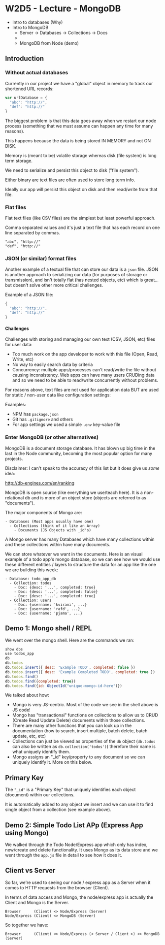 # W2D5 - Lecture - MongoDB

* Intro to databases (Why)
* Intro to MongoDB
  * Server -> Databases -> Collections -> Docs
  * 
  * MongoDB from Node (demo)

## Introduction

### Without actual databases

Currently in our project we have a "global" object in memory to track our shortened URL records: 

```javascript
var urlDatabase = { 
  "abc": "http://",
  "def": "http://"
} 
```

The biggest problem is that this data goes away when we restart our node process (something that we must assume can happen any time for many reasons).

This happens because the data is being stored IN MEMORY and not ON DISK. 

Memory is (meant to be) volatile storage whereas disk (file system) is long term storage.

We need to serialize and persist this object to  disk ("file system").

Either binary are text files are often used to store long term info.

Ideally our app will persist this object on disk and then read/write from that file. 

### Flat files

Flat text files (like CSV files) are the simplest but least powerful approach.

Comma separated values and it's just a text file that has each record on one line separated by commas. 

```
"abc", "http://"
"def", "http://"
```

### JSON (or similar) format files

Another example of a textual file that can store our data is a `json` file. JSON is another approach to serializing our data (for purposes of storage or transmission), and isn't totally flat (has nested objects, etc) which is great... but doesn't solve other more critical challenges.

Example of a JSON file:

```javascript
{ 
  "abc": "http://",
  "def": "http://"
} 
```

#### Challenges 

Challenges with storing and managing our own text (CSV, JSON, etc) files for user data: 

- Too much work on the app developer to work with this file (Open, Read, Write, etc)
- No way to easily search data by criteria
- Concurrency: multiple apps/processes can't read/write the file without causing inconsistency. Web apps can have many users CRUDing data and so we need to be able to read/write concurrently without problems. 

For reasons above, text files are not used for application data BUT are used for static / non-user data like configuration settings:

Examples:

- NPM has `package.json`
- Git has `.gitignore` and others 
- For app settings we used a simple `.env` key-value file


### Enter MongoDB (or other alternatives)

MongoDB is a document storage database. It has blown up big time in the last in the Node community, becoming the most popular option for many projects.

Disclaimer: I can't speak to the accuracy of this list but it does give us _some_ idea: 

<http://db-engines.com/en/ranking>

MongoDB is open source (like everything we use/teach here). It is a non-relational db and is more of an object store (objects are referred to as "documents").

The major components of Mongo are:

```
- Databases (Most apps usually have one)
  - Collections (think of it like an Array)
    - Documents (JS Objects with _id's)
```

A Mongo server has many Databases which have many collections within and these collections within have many documents.

We can store whatever we want in the documents. Here is an visual example of a todo app's mongo database, so we can see how we would use these different entities / layers to structure the data for an app like the one we are building this week:

```
- Database: todo_app_db
  - Collection: todos
    - Doc: {desc: '...', completed: true}
    - Doc: {desc: '...', completed: false}
    - Doc: {desc: '...', completed: true}
  - Collection: users
    - Doc: {username: 'kvirani', ...}
    - Doc: {username: 'rafd', ...}
    - Doc: {username: 'pjama', ...}
```

## Demo 1: Mongo shell / REPL

We went over the mongo shell. Here are the commands we ran:

```javascript
show dbs
use todos_app
db
db.todos
db.todos.insert({ desc: 'Example TODO', completed: false })
db.todos.insert({ desc: 'Example Completed TODO', completed: true })
db.todos.find()
db.todos.find({completed: true})
db.todos.find({id: ObjectId("unique-mongo-id-here")})
```

We talked about how:

- Mongo is very JS-centric. Most of the code we see in the shell above is JS code!
- Mongo has "transactional" functions on collections to allow us to CRUD (Create Read Update Delete) documents within those collections.
- There are many other functions that you can look up in the documentation (how to search, insert multiple, batch delete, batch update, etc, etc)
- Collections can just be viewed as properties of the `db` object (`db.todos` can also be written as `db.collection('todos')`) therefore their name is what uniquely identify them.
- Mongo assigns an "_id" key/property to any document so we can uniquely identify it. More on this below.

## Primary Key

The `"_id"` is a "Primary Key" that uniquely identifies each object (document) within our collections. 

It is automatically added to any object we insert and we can use it to find single object from a collection (see example above).

## Demo 2: Simple Todo List APp (Express App using Mongo)

We walked through the Todo Node/Express app which only has index, new/create and delete functionality. It uses Mongo as its data store and we went through the `app.js` file in detail to see how it does it.

## Client vs Server

So far, we're used to seeing our node / express app as a Server when it comes to HTTP requests from the browser (Client). 

In terms of data access and Mongo, the node/express app is actually the Client and Mongo is the Server.

```
Browser      (Client) <> Node/Express (Server)
Node/Express (Client) <> MongoDB (Server)
```

So together we have:

```
Browser      (Client) <> Node/Express (< Server / Client >) <> MongoDB (Server)
```






